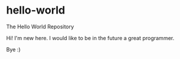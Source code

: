 # hello-world
The Hello World Repository

Hi! I'm new here. I would like to be in the future a great programmer.

Bye :)
